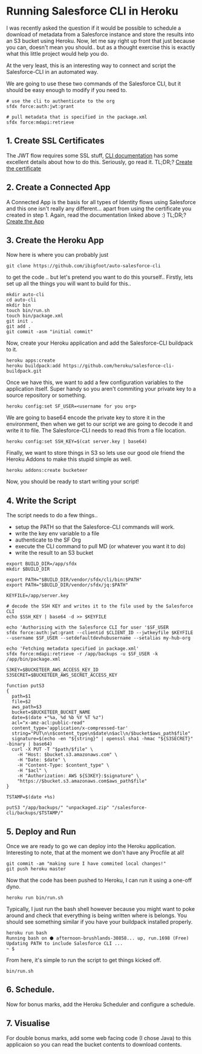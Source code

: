 # Running Salesforce CLI in Heroku

I was recently asked the question if it would be possible to schedule a download of metadata from a Salesforce instance and store the results into an S3 bucket using Heroku. Now, let me say right up front that just because you can, doesn't mean you should.. but as a thought exercise this is exactly what this little project would help you do. 

At the very least, this is an interesting way to connect and script the Salesforce-CLI in an automated way. 

We are going to use these two commands of the Salesforce CLI, but it should be easy enough to modify if you need to.

```
# use the cli to authenticate to the org
sfdx force:auth:jwt:grant 

# pull metadata that is specified in the package.xml
sfdx force:mdapi:retrieve

```

## 1. Create SSL Certificates
The JWT flow requires some SSL stuff, [CLI documentation](https://developer.salesforce.com/docs/atlas.en-us.sfdx_dev.meta/sfdx_dev/sfdx_dev_auth_jwt_flow.htm#sfdx_dev_auth_jwt_flow) has some excellent details about how to do this. Seriously, go read it. 
TL;DR;? [Create the certificate](https://developer.salesforce.com/docs/atlas.en-us.sfdx_dev.meta/sfdx_dev/sfdx_dev_auth_key_and_cert.htm)

## 2. Create a Connected App
A Connected App is the basis for all types of Identity flows using Salesforce and this one isn't really any different... apart from using the certificate you created in step 1. 
Again, read the documentation linked above :)
TL;DR;? [Create the App](https://developer.salesforce.com/docs/atlas.en-us.sfdx_dev.meta/sfdx_dev/sfdx_dev_auth_connected_app.htm)

## 3. Create the Heroku App
Now here is where you can probably just 

```
git clone https://github.com/ibigfoot/auto-salesforce-cli 
```
to get the code .. but let's pretend you want to do this yourself.. 
Firstly, lets set up all the things you will want to build for this.. 
```
mkdir auto-cli
cd auto-cli
mkdir bin
touch bin/run.sh
touch bin/package.xml
git init .
git add .
git commit -asm "initial commit"
```

Now, create your Heroku application and add the Salesforce-CLI buildpack to it.

```
heroku apps:create 
heroku buildpack:add https://github.com/heroku/salesforce-cli-buildpack.git
```

Once we have this, we want to add a few configuration variables to the application itself. Super handy so you aren't commiting your private key to a source repository or something.
```
heroku config:set SF_USER=<username for you org>
```
We are going to base64 encode the private key to store it in the environment, then when we get to our script we are going to decode it and write it to file. The Salesforce-CLI needs to read this from a file location.

```
heroku config:set SSH_KEY=$(cat server.key | base64)
```

Finally, we want to store things in S3 so lets use our good ole friend the Heroku Addons to make this stupid simple as well.
```
heroku addons:create bucketeer
```

Now, you should be ready to start writing your script!

## 4. Write the Script

The script needs to do a few things.. 
* setup the PATH so that the Salesforce-CLI commands will work.
* write the key env variable to a file
* authenticate to the SF Org
* execute the CLI command to pull MD (or whatever you want it to do)
* write the result to an S3 bucket

```
export BUILD_DIR=/app/sfdx
mkdir $BUILD_DIR

export PATH="$BUILD_DIR/vendor/sfdx/cli/bin:$PATH"
export PATH="$BUILD_DIR/vendor/sfdx/jq:$PATH"

KEYFILE=/app/server.key

# decode the SSH KEY and writes it to the file used by the Salesforce CLI
echo $SSH_KEY | base64 -d >> $KEYFILE

echo 'Authorising with the Salesforce CLI for user '$SF_USER
sfdx force:auth:jwt:grant --clientid $CLIENT_ID --jwtkeyfile $KEYFILE --username $SF_USER --setdefaultdevhubusername --setalias my-hub-org

echo 'Fetching metadata specified in package.xml'
sfdx force:mdapi:retrieve -r /app/backups -u $SF_USER -k /app/bin/package.xml

S3KEY=$BUCKETEER_AWS_ACCESS_KEY_ID
S3SECRET=$BUCKETEER_AWS_SECRET_ACCESS_KEY

function putS3
{
  path=$1
  file=$2
  aws_path=$3
  bucket=$BUCKETEER_BUCKET_NAME
  date=$(date +"%a, %d %b %Y %T %z")
  acl="x-amz-acl:public-read"
  content_type='application/x-compressed-tar'
  string="PUT\n\n$content_type\n$date\n$acl\n/$bucket$aws_path$file"
  signature=$(echo -en "${string}" | openssl sha1 -hmac "${S3SECRET}" -binary | base64)
  curl -X PUT -T "$path/$file" \
    -H "Host: $bucket.s3.amazonaws.com" \
    -H "Date: $date" \
    -H "Content-Type: $content_type" \
    -H "$acl" \
    -H "Authorization: AWS ${S3KEY}:$signature" \
    "https://$bucket.s3.amazonaws.com$aws_path$file"
}

TSTAMP=$(date +%s)

putS3 "/app/backups/" "unpackaged.zip" "/salesforce-cli/backups/$TSTAMP/"

```

## 5. Deploy and Run
Once we are ready to go we can deploy into the Heroku application. Interesting to note, that at the moment we don't have any Procfile at all!

```
git commit -am "making sure I have commited local changes!"
git push heroku master
```

Now that the code has been pushed to Heroku, I can run it using a one-off dyno. 

```
heroku run bin/run.sh
```

Typically, I just run the bash shell however because you might want to poke around and check that everything is being written where is belongs.
You should see something similar if you have your buildpack installed properly.
```
heroku run bash
Running bash on ⬢ afternoon-brushlands-30858... up, run.1698 (Free)
Updating PATH to include Salesforce CLI ...
~ $ 
```
From here, it's simple to run the script to get things kicked off.
```
bin/run.sh
```

## 6. Schedule.
Now for bonus marks, add the Heroku Scheduler and configure a schedule.

## 7. Visualise
For double bonus marks, add some web facing code (I chose Java) to this applicaion so you can read the bucket contents to download contents. 

